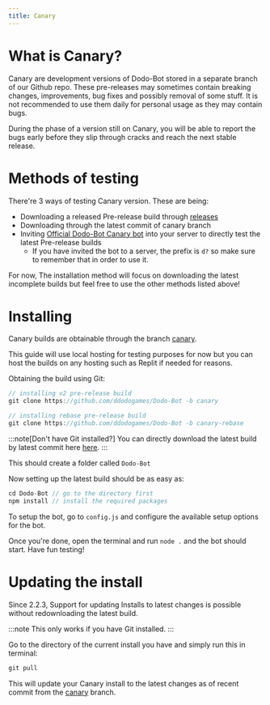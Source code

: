 ```yaml
---
title: Canary
---
```

# What is Canary?
Canary are development versions of Dodo-Bot stored in a separate branch of our Github repo. These pre-releases may sometimes contain breaking changes, improvements, bug fixes and possibly removal of some stuff. It is not recommended to use them daily for personal usage as they may contain bugs.

During the phase of a version still on Canary, you will be able to report the bugs early before they slip through cracks and reach the next stable release.

# Methods of testing
There're 3 ways of testing Canary version. These are being:
* Downloading a released Pre-release build through [releases](https://github.com/ddodogames/Dodo-Bot/releases)
* Downloading through the latest commit of canary branch
* Inviting [Official Dodo-Bot Canary bot](https://discord.com/api/oauth2/authorize?client_id=970481494797738016&scope=bot+applications.commands&permissions=36032) into your server to directly test the latest Pre-release builds
  * If you have invited the bot to a server, the prefix is `d?` so make sure to remember that in order to use it.


For now, The installation method will focus on downloading the latest incomplete builds but feel free to use the other methods listed above!

# Installing
Canary builds are obtainable through the branch [canary](https://github.com/ddodogames/Dodo-Bot/tree/canary).

This guide will use local hosting for testing purposes for now but you can host the builds on any hosting such as Replit if needed for reasons.

Obtaining the build using Git:
```js
// installing v2 pre-release build
git clone https://github.com/ddodogames/Dodo-Bot -b canary

// installing rebase pre-release build
git clone https://github.com/ddodogames/Dodo-Bot -b canary-rebase
```
:::note[Don't have Git installed?]
You can directly download the latest build by latest commit here [here](https://github.com/ddodogames/Dodo-Bot/archive/refs/heads/canary.zip).
:::

This should create a folder called `Dodo-Bot`

Now setting up the latest build should be as easy as:
```js
cd Dodo-Bot // go to the directory first
npm install // install the required packages
```

To setup the bot, go to `config.js` and configure the available setup options for the bot.

Once you're done, open the terminal and run `node .` and the bot should start. Have fun testing!


# Updating the install
Since 2.2.3, Support for updating Installs to latest changes is possible without redownloading the latest build.

:::note
This only works if you have Git installed.
:::

Go to the directory of the current install you have and simply run this in terminal:
```js
git pull
```

This will update your Canary install to the latest changes as of recent commit from the [canary](https://github.com/ddodogames/Dodo-Bot/tree/canary) branch.



